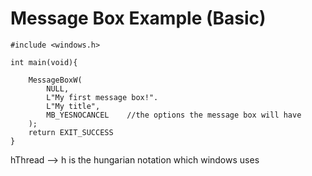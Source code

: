 # Message Box Example (Basic)

```
#include <windows.h>

int main(void){
    
    MessageBoxW(
        NULL,
        L"My first message box!".
        L"My title",  
        MB_YESNOCANCEL    //the options the message box will have     
    );
    return EXIT_SUCCESS 
}
```

hThread --> h is the hungarian notation which windows uses&#x20;

